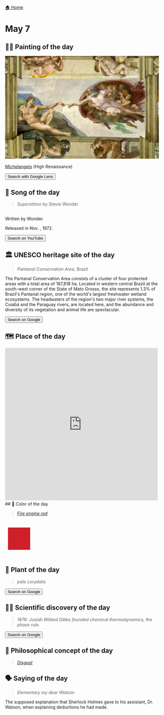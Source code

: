 
[🏠 Home](../../index.md)

# May 7

## 🧑‍🎨 Painting of the day

<img width="600" src="../img/Michelangelo_4.jpg">

[Michelangelo](https://en.wikipedia.org/wiki/Michelangelo) (High Renaissance)

<button class="btn btn-success"
onclick=" window.open('https://lens.google.com/uploadbyurl?url=https://iretes.github.io/one-a-day/data/img/Michelangelo_4.jpg','_blank')">
Search with Google Lens
</button>

## 🎼 Song of the day

> *Superstition*
by Stevie Wonder

<br />Written by Wonder.

Released in Nov. , 1972.

<button class="btn btn-success"
onclick=" window.open('http://www.youtube.com/search?q=Superstition by Stevie Wonder','_blank')">
Search on YouTube
</button>

## 🏛️ UNESCO heritage site of the day

> *Pantanal Conservation Area*, Brazil

<p>The Pantanal Conservation Area consists of a cluster of four protected areas with a total area of 187,818 ha. Located in western central Brazil at the south-west corner of the State of Mato Grosso, the site represents 1.3% of Brazil's Pantanal region, one of the world's largest freshwater wetland ecosystems. The headwaters of the region's two major river systems, the Cuiabá and the Paraguay rivers, are located here, and the abundance and diversity of its vegetation and animal life are spectacular.</p>

<button class="btn btn-success"
onclick=" window.open('http://www.google.com/search?q=Pantanal Conservation Area','_blank')">
Search on Google
</button>

## 🗺️ Place of the day

<iframe
src="https://www.mapcrunch.com"
name="mapcrunch"
width="500"
height="500"
allowTransparency="true"
scrolling="no"
frameborder="0"
>
</iframe>
## 🎨 Color of the day

> *[Fire engine red](https://en.wikipedia.org/wiki/Fire_engine_red)*

<div style="color:#CE2029; font-size: 100px;">&#9632;</div>

## 🌿 Plant of the day

> *pale corydalis*

<button class="btn btn-success"
onclick=" window.open('http://www.google.com/search?q=pale corydalis','_blank')">
Search on Google
</button>

## 🧑‍🔬 Scientific discovery of the day

> *1876: Josiah Willard Gibbs founded chemical thermodynamics, the phase rule.*

<button class="btn btn-success"
onclick=" window.open('http://www.google.com/search?q=1876: Josiah Willard Gibbs founded chemical thermodynamics, the phase rule.','_blank')">
Search on Google
</button>

## 💭 Philosophical concept of the day

> *[Disgust](https://en.wikipedia.org/wiki/Disgust)*

## 🗣️ Saying of the day

> *Elementary my dear Watson*

The supposed explanation that Sherlock Holmes gave to his assistant, Dr. Watson, when explaining deductions he had made.
